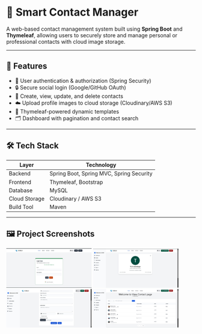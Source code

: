 # 📒 Smart Contact Manager

A web-based contact management system built using **Spring Boot** and **Thymeleaf**, allowing users to securely store and manage personal or professional contacts with cloud image storage.

---

## 🚀 Features

- 🔐 User authentication & authorization (Spring Security)
- 🔒 Secure social login (Google/GitHub OAuth)
- 👥 Create, view, update, and delete contacts
- ☁️ Upload profile images to cloud storage (Cloudinary/AWS S3)
- 📄 Thymeleaf-powered dynamic templates
- 🗂️ Dashboard with pagination and contact search

---

## 🛠 Tech Stack

| Layer        | Technology                              |
|--------------|------------------------------------------|
| Backend      | Spring Boot, Spring MVC, Spring Security |
| Frontend     | Thymeleaf, Bootstrap                     |
| Database     | MySQL                                    |
| Cloud Storage| Cloudinary / AWS S3                      |
| Build Tool   | Maven                                    |

---

## 🖼 Project Screenshots

<p float="left">
  <img src="screenshots/image1.jpg" width="45%" />
  <img src="screenshots/image2.jpg" width="45%" />
  <img src="screenshots/image3.jpg" width="45%" />
  <img src="screenshots/image4.jpg" width="45%" />
</p>
